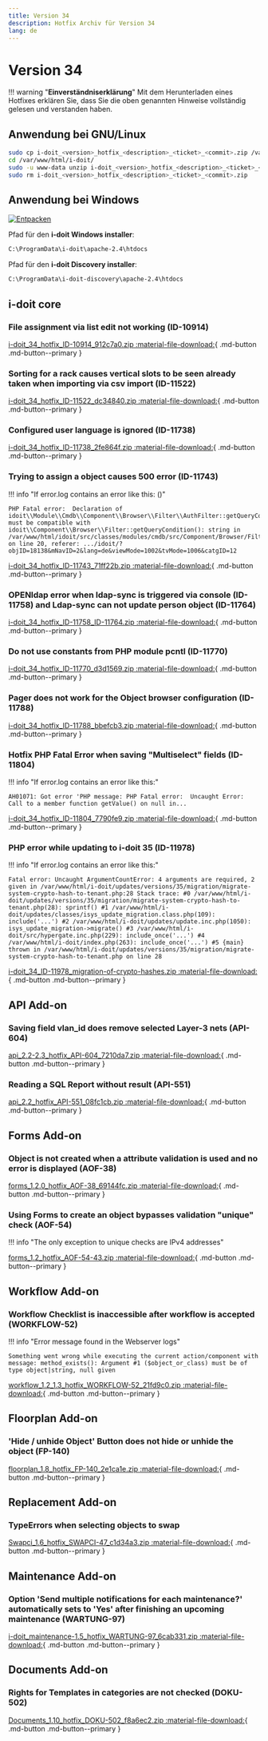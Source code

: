 ```yaml
---
title: Version 34
description: Hotfix Archiv für Version 34
lang: de
---
```


# Version 34

!!! warning "**Einverständniserklärung**"
    Mit dem Herunterladen eines Hotfixes erklären Sie, dass Sie die oben genannten Hinweise vollständig gelesen und verstanden haben.

## Anwendung bei GNU/Linux

```sh
sudo cp i-doit_<version>_hotfix_<description>_<ticket>_<commit>.zip /var/www/html/i-doit/
cd /var/www/html/i-doit/
sudo -u www-data unzip i-doit_<version>_hotfix_<description>_<ticket>_<commit>.zip
sudo rm i-doit_<version>_hotfix_<description>_<ticket>_<commit>.zip
```

## Anwendung bei Windows

[![Entpacken](../../../assets/images/de/administration/hotfixes/example-windows-zip.png)](../../../assets/images/de/administration/hotfixes/example-windows-zip.png)

Pfad für den **i-doit Windows installer**:

```txt
C:\ProgramData\i-doit\apache-2.4\htdocs
```

Pfad für den **i-doit Discovery installer**:

```txt
C:\ProgramData\i-doit-discovery\apache-2.4\htdocs
```

## i-doit core

### File assignment via list edit not working (ID-10914)

[i-doit_34_hotfix_ID-10914_912c7a0.zip :material-file-download:](../../../assets/downloads/hotfixes/34/i-doit_34_hotfix_ID-10914_912c7a0.zip){ .md-button .md-button--primary }

### Sorting for a rack causes vertical slots to be seen already taken when importing via csv import (ID-11522)

[i-doit_34_hotfix_ID-11522_dc34840.zip :material-file-download:](../../../assets/downloads/hotfixes/34/i-doit_34_hotfix_ID-11522_dc34840.zip){ .md-button .md-button--primary }

### Configured user language is ignored (ID-11738)

[i-doit_34_hotfix_ID-11738_2fe864f.zip :material-file-download:](../../../assets/downloads/hotfixes/34/i-doit_34_hotfix_ID-11738_2fe864f.zip){ .md-button .md-button--primary }

### Trying to assign a object causes 500 error (ID-11743)

!!! info "If error.log contains an error like this: ()"

    PHP Fatal error:  Declaration of idoit\\Module\\Cmdb\\Component\\Browser\\Filter\\AuthFilter::getQueryCondition() must be compatible with idoit\\Component\\Browser\\Filter::getQueryCondition(): string in /var/www/html/idoit/src/classes/modules/cmdb/src/Component/Browser/Filter/AuthFilter.php on line 20, referer: .../idoit/?objID=18138&mNavID=2&lang=de&viewMode=1002&tvMode=1006&catgID=12

[i-doit_34_hotfix_ID-11743_71ff22b.zip :material-file-download:](../../../assets/downloads/hotfixes/34/i-doit_34_hotfix_ID-11743_71ff22b.zip){ .md-button .md-button--primary }

### OPENldap error when ldap-sync is triggered via console (ID-11758) and Ldap-sync can not update person object (ID-11764)

[i-doit_34_hotfix_ID-11758_ID-11764.zip :material-file-download:](../../../assets/downloads/hotfixes/34/i-doit_34_hotfix_ID-11758_ID-11764.zip){ .md-button .md-button--primary }

### Do not use constants from PHP module pcntl (ID-11770)

[i-doit_34_hotfix_ID-11770_d3d1569.zip :material-file-download:](../../../assets/downloads/hotfixes/34/i-doit_34_hotfix_ID-11770_d3d1569.zip){ .md-button .md-button--primary }

### Pager does not work for the Object browser configuration (ID-11788)

[i-doit_34_hotfix_ID-11788_bbefcb3.zip :material-file-download:](../../../assets/downloads/hotfixes/34/i-doit_34_hotfix_ID-11788_bbefcb3.zip){ .md-button .md-button--primary }

### Hotfix PHP Fatal Error when saving "Multiselect" fields (ID-11804)

!!! info "If error.log contains an error like this:"

    AH01071: Got error 'PHP message: PHP Fatal error:  Uncaught Error: Call to a member function getValue() on null in...

[i-doit_34_hotfix_ID-11804_7790fe9.zip :material-file-download:](../../../assets/downloads/hotfixes/34/i-doit_34_hotfix_ID-11804_7790fe9.zip){ .md-button .md-button--primary }

### PHP error while updating to i-doit 35 (ID-11978)

!!! info "If error.log contains an error like this:"

    Fatal error: Uncaught ArgumentCountError: 4 arguments are required, 2 given in /var/www/html/i-doit/updates/versions/35/migration/migrate-system-crypto-hash-to-tenant.php:28 Stack trace: #0 /var/www/html/i-doit/updates/versions/35/migration/migrate-system-crypto-hash-to-tenant.php(28): sprintf() #1 /var/www/html/i-doit/updates/classes/isys_update_migration.class.php(109): include('...') #2 /var/www/html/i-doit/updates/update.inc.php(1050): isys_update_migration->migrate() #3 /var/www/html/i-doit/src/hypergate.inc.php(229): include_once('...') #4 /var/www/html/i-doit/index.php(263): include_once('...') #5 {main} thrown in /var/www/html/i-doit/updates/versions/35/migration/migrate-system-crypto-hash-to-tenant.php on line 28

[i-doit_34_ID-11978_migration-of-crypto-hashes.zip :material-file-download:](../../../assets/downloads/hotfixes/34/i-doit_34_ID-11978_migration-of-crypto-hashes.zip){ .md-button .md-button--primary }

## API Add-on

### Saving field vlan_id does remove selected Layer-3 nets (API-604)

[api_2.2-2.3_hotfix_API-604_7210da7.zip :material-file-download:](../../../assets/downloads/hotfixes/api/api_2.2-2.3_hotfix_API-604_7210da7.zip){ .md-button .md-button--primary }

### Reading a SQL Report without result (API-551)

[api_2.2_hotfix_API-551_08fc1cb.zip :material-file-download:](../../../assets/downloads/hotfixes/api/api_2.2_hotfix_API-551_08fc1cb.zip){ .md-button .md-button--primary }

## Forms Add-on

### Object is not created when a attribute validation is used and no error is displayed (AOF-38)

[forms_1.2.0_hotfix_AOF-38_69144fc.zip :material-file-download:](../../../assets/downloads/hotfixes/forms/forms_1.2.0_hotfix_AOF-38_69144fc.zip){ .md-button .md-button--primary }

### Using Forms to create an object bypasses validation "unique" check (AOF-54)

!!! info "The only exception to unique checks are IPv4 addresses"

[forms_1.2_hotfix_AOF-54-43.zip :material-file-download:](../../../assets/downloads/hotfixes/forms/forms_1.2_hotfix_AOF-54-43.zip){ .md-button .md-button--primary }

## Workflow Add-on

### Workflow Checklist is inaccessible after workflow is accepted (WORKFLOW-52)

!!! info "Error message found in the Webserver logs"

    Something went wrong while executing the current action/component with message: method_exists(): Argument #1 ($object_or_class) must be of type object|string, null given

[workflow_1.2_1.3_hotfix_WORKFLOW-52_21fd9c0.zip :material-file-download:](../../../assets/downloads/hotfixes/workflow/workflow_1.2_1.3_hotfix_WORKFLOW-52_21fd9c0.zip){ .md-button .md-button--primary }

## Floorplan Add-on

### 'Hide / unhide Object' Button does not hide or unhide the object (FP-140)

[floorplan_1.8_hotfix_FP-140_2e1ca1e.zip :material-file-download:](../../../assets/downloads/hotfixes/floorplan/floorplan_1.8_hotfix_FP-140_2e1ca1e.zip){ .md-button .md-button--primary }

## Replacement Add-on

### TypeErrors when selecting objects to swap

[Swapci_1.6_hotfix_SWAPCI-47_c1d34a3.zip :material-file-download:](../../../assets/downloads/hotfixes/swap-ci/Swapci_1.6_hotfix_SWAPCI-47_c1d34a3.zip){ .md-button .md-button--primary }

## Maintenance Add-on

### Option 'Send multiple notifications for each maintenance?' automatically sets to 'Yes' after finishing an upcoming maintenance (WARTUNG-97)

[i-doit_maintenance-1.5_hotfix_WARTUNG-97_6cab331.zip :material-file-download:](../../../assets/downloads/hotfixes/maintenance/i-doit_maintenance-1.5_hotfix_WARTUNG-97_6cab331.zip){ .md-button .md-button--primary }

## Documents Add-on

### Rights for Templates in categories are not checked (DOKU-502)

[Documents_1.10_hotfix_DOKU-502_f8a6ec2.zip :material-file-download:](../../../assets/downloads/hotfixes/documents/Documents_1.10_hotfix_DOKU-502_f8a6ec2.zip){ .md-button .md-button--primary }
